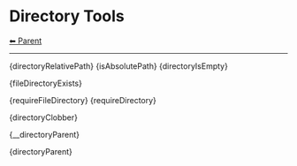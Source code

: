 # Directory Tools

<!-- TEMPLATE header 2 -->
[⬅ Parent ](../index.md)
<hr />

{directoryRelativePath}
{isAbsolutePath}
{directoryIsEmpty}

{fileDirectoryExists}

{requireFileDirectory}
{requireDirectory}

{directoryClobber}

{__directoryParent}

{directoryParent}
